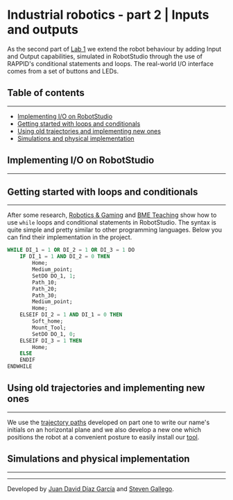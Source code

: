 # Industrial robotics - part 2 | Inputs and outputs

As the second part of [Lab 1](../lab1/README.md) we extend the robot behaviour by adding Input and Output capabilities, simulated in RobotStudio through the use of RAPPID's conditional statements and loops. The real-world I/O interface comes from a set of buttons and LEDs.

## Table of contents
___
- [Implementing I/O on RobotStudio](#implementing-io-on-robotstudio)
- [Getting started with loops and conditionals](#getting-started-with-loops-and-conditionals)
- [Using old trajectories and implementing new ones](#using-old-trajectories-and-implementing-new-ones)
- [Simulations and physical implementation](#simulations-and-physical-implementation)

## Implementing I/O on RobotStudio
___
<!-- Briefly describe how to create the `input` and `output` signals in RobotStudio. -->

## Getting started with loops and conditionals
___
After some research, [Robotics & Gaming](https://www.youtube.com/watch?v=kRuSMqpowLU) and [BME Teaching](https://www.youtube.com/watch?v=Z6foYAlgE8A) show how to use `while` loops and conditional statements in RobotStudio. The syntax is quite simple and pretty similar to other programming languages. Below you can find their implementation in the project.

```SQL
WHILE DI_1 = 1 OR DI_2 = 1 OR DI_3 = 1 DO
    IF DI_1 = 1 AND DI_2 = 0 THEN
        Home;
        Medium_point;
        SetDO DO_1, 1;
        Path_10;
        Path_20;
        Path_30;
        Medium_point;
        Home;
    ELSEIF DI_2 = 1 AND DI_1 = 0 THEN
        Soft_home;
        Mount_Tool;
        SetDO DO_1, 0;
    ELSEIF DI_3 = 1 THEN
        Home;
    ELSE
    ENDIF
ENDWHILE
```

## Using old trajectories and implementing new ones
___
We use the [trajectory paths](../lab1/RobotStudio%20modules/hor_plane/Module1.mod) developed on part one to write our name's initials on an horizontal plane and we also develop a new one which positions the robot at a convenient posture to easily install our [tool](../lab1/CADs/SATs/ToolM.sat). 
<!-- Below you can find a simplified flow diagram of the code arquitecture. -->

## Simulations and physical implementation
___
<!-- ### Digital I/O - Simulation -->

___

Developed by
[Juan David Díaz García](https://github.com/D4vidDG) and [Steven Gallego](https://github.com/jhairssteven).